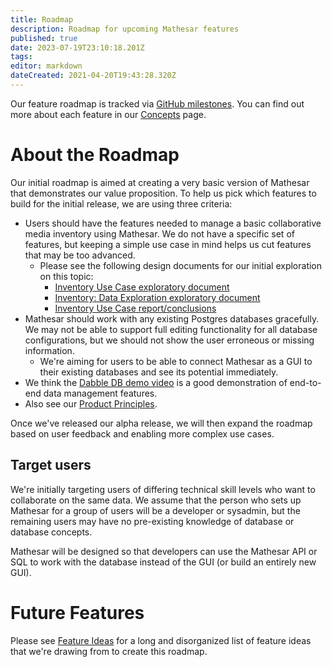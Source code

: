 ```yaml
---
title: Roadmap
description: Roadmap for upcoming Mathesar features
published: true
date: 2023-07-19T23:10:18.201Z
tags: 
editor: markdown
dateCreated: 2021-04-20T19:43:28.320Z
---
```


Our feature roadmap is tracked via [GitHub milestones](https://github.com/centerofci/mathesar/milestones?direction=asc&sort=due_date&state=open). You can find out more about each feature in our [Concepts](/product/concepts) page.

# About the Roadmap

Our initial roadmap is aimed at creating a very basic version of Mathesar that demonstrates our value proposition. To help us pick which features to build for the initial release, we are using three criteria:
- Users should have the features needed to manage a basic collaborative media inventory using Mathesar. We do not have a specific set of features, but keeping a simple use case in mind helps us cut features that may be too advanced.
  - Please see the following design documents for our initial exploration on this topic:
    - [Inventory Use Case exploratory document](/design/exploration/use-cases/inventory-use-case)
    - [Inventory: Data Exploration exploratory document](/design/exploration/inventory-data-exploration)
    - [Inventory Use Case report/conclusions](/design/reports/inventory-use-case)
- Mathesar should work with any existing Postgres databases gracefully. We may not be able to support full editing functionality for all database configurations, but we should not show the user erroneous or missing information.
  - We're aiming for users to be able to connect Mathesar as a GUI to their existing databases and see its potential immediately.
- We think the [Dabble DB demo video](https://www.youtube.com/watch?v=MCVj5RZOqwY) is a good demonstration of end-to-end data management features.
- Also see our [Product Principles](/product).

Once we've released our alpha release, we will then expand the roadmap based on user feedback and enabling more complex use cases.

## Target users
We're initially targeting users of differing technical skill levels who want to collaborate on the same data. We assume that the person who sets up Mathesar for a group of users will be a developer or sysadmin, but the remaining users may have no pre-existing knowledge of database or database concepts.

Mathesar will be designed so that developers can use the Mathesar API or SQL to work with the database instead of the GUI (or build an entirely new GUI).

# Future Features
Please see [Feature Ideas](/product/feature-ideas) for a long and disorganized list of feature ideas that we're drawing from to create this roadmap.
